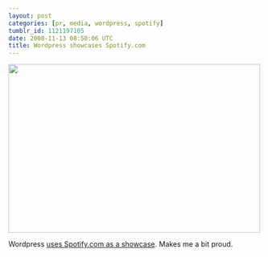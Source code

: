 ```yaml
---
layout: post
categories: [pr, media, wordpress, spotify]
tumblr_id: 1121197105
date: 2008-11-13 08:50:06 UTC
title: Wordpress showcases Spotify.com
---
```


<a href="http://wordpress.org/showcase/spotify/"><img src="/attachments/2008/11/spotify-wordpress-showcase.png" alt="" title="spotify-wordpress-showcase" width="500" height="336" class="alignnone size-full wp-image-889" /></a>

Wordpress <a href="http://wordpress.org/showcase/spotify/">uses Spotify.com as a showcase</a>. Makes me a bit proud.
